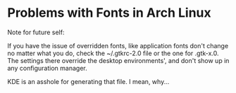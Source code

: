 # Problems with Fonts in Arch Linux

Note for future self:

If you have the issue of overridden fonts, like application fonts don't change
no matter what you do, check the ~/.gtkrc-2.0 file or the one for .gtk-x.0. The
settings there override the desktop environments', and don't show up in any
configuration manager.

KDE is an asshole for generating that file. I mean, why...
